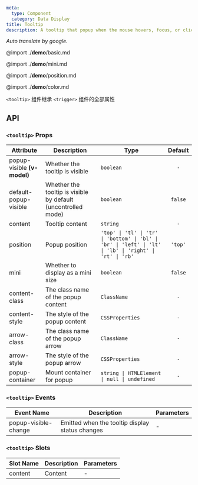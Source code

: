 ```yaml
meta:
  type: Component
  category: Data Display
title: Tooltip
description: A tooltip that popup when the mouse hovers, focus, or click on a component.
```

*Auto translate by google.*

@import ./__demo__/basic.md

@import ./__demo__/mini.md

@import ./__demo__/position.md

@import ./__demo__/color.md

`<tooltip>` 组件继承 `<trigger>` 组件的全部属性

## API


### `<tooltip>` Props

|Attribute|Description|Type|Default|
|---|---|---|:---:|
|popup-visible **(v-model)**|Whether the tooltip is visible|`boolean`|`-`|
|default-popup-visible|Whether the tooltip is visible by default (uncontrolled mode)|`boolean`|`false`|
|content|Tooltip content|`string`|`-`|
|position|Popup position|`'top' \| 'tl' \| 'tr' \| 'bottom' \| 'bl' \| 'br' \| 'left' \| 'lt' \| 'lb' \| 'right' \| 'rt' \| 'rb'`|`'top'`|
|mini|Whether to display as a mini size|`boolean`|`false`|
|content-class|The class name of the popup content|`ClassName`|`-`|
|content-style|The style of the popup content|`CSSProperties`|`-`|
|arrow-class|The class name of the popup arrow|`ClassName`|`-`|
|arrow-style|The style of the popup arrow|`CSSProperties`|`-`|
|popup-container|Mount container for popup|`string \| HTMLElement \| null \| undefined`|`-`|
### `<tooltip>` Events

|Event Name|Description|Parameters|
|---|---|---|
|popup-visible-change|Emitted when the tooltip display status changes|-|
### `<tooltip>` Slots

|Slot Name|Description|Parameters|
|---|---|---|
|content|Content|-|


